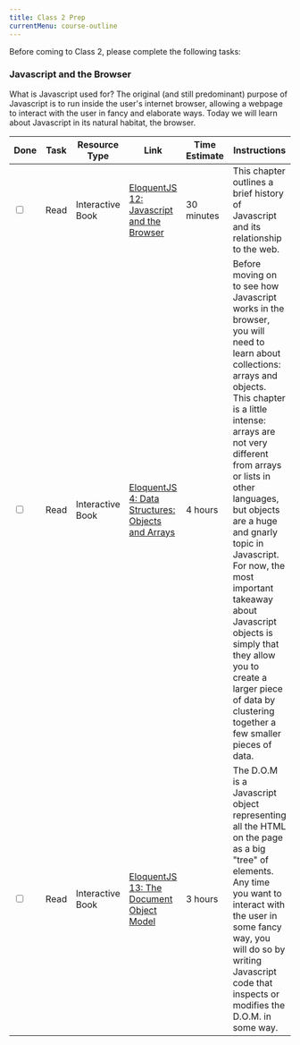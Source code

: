 ```yaml
---
title: Class 2 Prep
currentMenu: course-outline
---
```


Before coming to Class 2, please complete the following tasks:

### Javascript and the Browser

What is Javascript used for? The original (and still predominant) purpose of Javascript is to run inside the user's internet browser, allowing a webpage to interact with the user in fancy and elaborate ways. Today we will learn about Javascript in its natural habitat, the browser.

Done | Task | Resource Type | Link | Time Estimate | Instructions
-----|------|---------------|------|---------------|-------------
<input type="checkbox" v-model="checks.p2a" /> | Read | Interactive Book | [EloquentJS 12: Javascript and the Browser][eloquent12] | 30 minutes | This chapter outlines a brief history of Javascript and its relationship to the web.
<input type="checkbox" v-model="checks.p2b" /> | Read | Interactive Book | [EloquentJS 4: Data Structures: Objects and Arrays][eloquent4] | 4 hours | Before moving on to see how Javascript works in the browser, you will need to learn about collections: arrays and objects. This chapter is a little intense: arrays are not very different from arrays or lists in other languages, but objects are a huge and gnarly topic in Javascript. For now, the most important takeaway about Javascript objects is simply that they allow you to create a larger piece of data by clustering together a few smaller pieces of data.
<input type="checkbox" v-model="checks.p2c" /> | Read | Interactive Book | [EloquentJS 13: The Document Object Model][eloquent13] | 3 hours | The D.O.M is a Javascript object representing all the HTML on the page as a big "tree" of elements. Any time you want to interact with the user in some fancy way, you will do so by writing Javascript code that inspects or modifies the D.O.M. in some way.


[eloquent4]: http://eloquentjavascript.net/04_data.html
[eloquent12]: http://eloquentjavascript.net/12_browser.html
[eloquent13]: http://eloquentjavascript.net/13_dom.html

